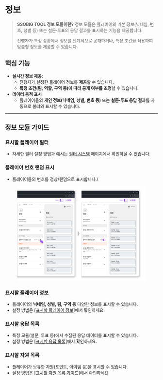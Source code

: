 # 정보

> **SSOBIG TOOL 정보 모듈이란?** 정보 모듈은 플레이어의 기본 정보(닉네임, 번호, 성별 등) 또는 설문·투표의 응답 결과를 표시하는 기능을 제공합니다.
>
> 진행자가 특정 상황에서 정보를 단계적으로 공개하거나, 특정 조건을 적용하여 맞춤형 정보를 제공할 수 있습니다.

## 핵심 기능

* **실시간 정보 제공:**
  * 진행자가 설정한 플레이어 정보를 **제공**할 수 있습니다.
  * **특정 조건(팀, 역할, 구역 등)에 따라 공개 여부를 조정**할 수 있습니다.
* **데이터 동적 표시**
  * 플레이어들의 **개인 정보(닉네임, 성별, 번호 등)** 또는 **설문·투표 응답 결과**를 자동으로 불러와 표시할 수 있습니다.

***

## 정보 모듈 가이드

### 표시할 플레이어 필터

* 자세한 필터 설정 방법과 예시는 [필터 시스템](../../undefined-2/undefined-4.md#undefined-2) 페이지에서 확인하실 수 있습니다.

### 플레이어 번호 랜덤 표시

* 플레이어들의 번호를 정상/랜덤으로 표시합니다.\


<figure><img src="../../.gitbook/assets/정보 1.png" alt=""><figcaption></figcaption></figure>

### 표시할 플레이어 정보

* 플레이어의 **닉네임, 성별, 팀, 구역 등** 다양한 정보를 표시할 수 있습니다.
* 설정 방법은 \[[표시할 플레이어 정보](../undefined/undefined-6.md)]에서 확인하세요.

### 표시할 응답 목록

* 특정 모듈(설문, 투표 등)에서 수집된 응답 데이터를 표시할 수 있습니다.
* 설정 방법은 \[[표시할 응답 목록\]](../undefined/undefined-7.md)에서 확인하세요.

### 표시할 자원 목록

* 플레이어가 보유한 자원(포인트, 아이템 등)을 표시할 수 있습니다.
* 설정 방법은 \[[표시할 자원 목록 가이드](../undefined/undefined-8.md)]에서 확인하세요
